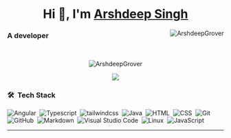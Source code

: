 <h1 align="center">Hi 👋, I'm <a href="https://github.com/ArshdeepGrover" target="blank">
Arshdeep Singh</a></h1>

<p> <img align="right" src="https://komarev.com/ghpvc/?username=ArshdeepGrover&label=Profile%20views&color=0e75b6&style=flat" alt="ArshdeepGrover" /> </p>
<h3>A developer</h3>
<br>
<!-- <a target="_blank" align="center">
  <img align="right" top="500" height="300" width="300" alt="GIF" src="https://media.giphy.com/media/3o7WTI5bbU2OZWndJu/giphy.gif">
</a> -->
<div align="center" >

<p ><img src="https://github-readme-stats.vercel.app/api/top-langs/?username=ArshdeepGrover&layout=compact&hide=TSQL&theme=chartreuse-dark" alt="ArshdeepGrover"></p>

 <!-- <p ><img src="https://github-readme-stats.vercel.app/api?username=ArshdeepGrover&count_private=true&show_icons=true&theme=chartreuse-dark" alt="ArshdeepGrover"></p>  -->

 <p><img src="https://github-readme-streak-stats.herokuapp.com?user=ArshdeepGrover&theme=chartreuse-dark"></p>

<!-- ![Arshdeep Singh' Activity Graph](https://activity-graph.herokuapp.com/graph?username=ArshdeepGrover&custom_title=Arshdeep%20Singh%27s%20Contribution%20Graph&theme=chartreuse-dark&hide_border=true&line=6BD600&point=00) -->

</div>

### 🛠 &nbsp;Tech Stack

![Angular](https://img.shields.io/badge/-Angular-05122A?style=flat&logo=angular)&nbsp;
![Typescript](https://img.shields.io/badge/-Typescript-05122A?style=flat&logo=Typescript)&nbsp;
![tailwindcss](https://img.shields.io/badge/-TailwindCSS-05122A?style=flat&logo=tailwindcss)&nbsp;
![Java](https://img.shields.io/badge/-Java-05122A?style=flat&logo=Java&logoColor=FFA518)&nbsp;
![HTML](https://img.shields.io/badge/-HTML-05122A?style=flat&logo=HTML5)&nbsp;
![CSS](https://img.shields.io/badge/-CSS-05122A?style=flat&logo=CSS3&logoColor=1572B6)&nbsp;
![Git](https://img.shields.io/badge/-Git-05122A?style=flat&logo=git)&nbsp;
![GitHub](https://img.shields.io/badge/-GitHub-05122A?style=flat&logo=github)&nbsp;
![Markdown](https://img.shields.io/badge/-Markdown-05122A?style=flat&logo=markdown)&nbsp;
![Visual Studio Code](https://img.shields.io/badge/-Visual%20Studio%20Code-05122A?style=flat&logo=visual-studio-code&logoColor=007ACC)&nbsp;
![Linux](https://img.shields.io/badge/-Linux-05122A?style=flat&logo=linux&logoColor=FCC624)&nbsp;
![JavaScript](https://img.shields.io/badge/-JavaScript-05122A?style=flat&logo=javascript)&nbsp;

<!-- ![R (Statistics)](https://img.shields.io/badge/-R-05122A?style=flat&logo=R&logoColor=276DC3)\ -->

---

<!-- Credits: [Arshdeep Singh Grover](https://github.com/ArshdeepGrover) -->

